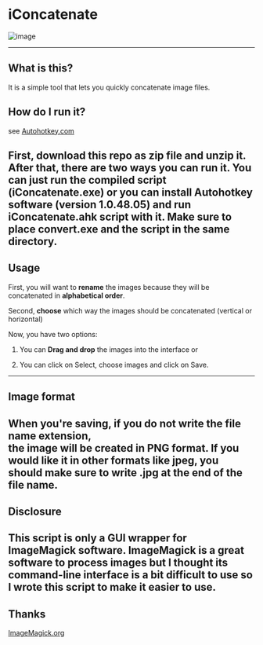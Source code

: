 # iConcatenate

![image](https://lh6.googleusercontent.com/-nBqvOQp0hwc/VPGQ1MbYAjI/AAAAAAAAAmk/NFuJCbQno-g/w225-h112-no/iconcatenate.png)

 ----
## What is this?
It is a simple tool that lets you quickly concatenate image files.

## How do I run it?
see [Autohotkey.com](http://www.autohotkey.com/board/topic/86134-autohotkey-10-classic-and-basic-versions/)  

First, download this repo as zip file and unzip it.  
After that, there are two ways you can run it. You can just run the compiled script (iConcatenate.exe) or you can install Autohotkey software (version 1.0.48.05) and run iConcatenate.ahk script with it. Make sure to place convert.exe and the script in the same directory.
 ----
## Usage
First, you will want to **rename** the images because they will be concatenated in **alphabetical order**.

Second, **choose** which way the images should be concatenated (vertical or horizontal)

Now, you have two options:

1. You can **Drag and drop** the images into the interface or

2. You can click on Select, choose images and click on Save.
 ---
## Image format
When you're **saving**, if you **do not** write the file name **extension**,  
the image will be created in **PNG** format. If you would like it in other formats like jpeg, you should make sure to **write .jpg at the end** of the file name.
 ----  
## Disclosure
This script is only a **GUI wrapper** for **ImageMagick** software. ImageMagick is a great software to process images but I thought its command-line interface is a bit difficult to use so I wrote this script to make it easier to use.
 ----  
## Thanks
[ImageMagick.org](http://www.imagemagick.org/)